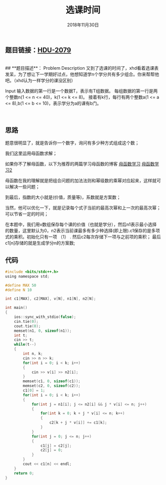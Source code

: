 ﻿---
title:  选课时间
date: 2018年11月30日
tags: 
    - 母函数
    - 数论
categories: 母函数
---
## **题目链接**：[HDU-2079][1]
</br>
## **题目描述**：
Problem Description
又到了选课的时间了，xhd看着选课表发呆，为了想让下一学期好过点，他想知道学n个学分共有多少组合。你来帮帮他吧。（xhd认为一样学分的课没区别）
 

Input
输入数据的第一行是一个数据T，表示有T组数据。
每组数据的第一行是两个整数n(1 <= n <= 40)，k(1 <= k <= 8)。
接着有k行，每行有两个整数a(1 <= a <= 8),b(1 <= b <= 10)，表示学分为a的课有b门。
 
<escape><!-- more --></escape>

</br>

## **思路**
题意很明显了，就是告诉你一个数字，询问有多少种方式组成这个数；

我们这里运用母函数求解；

如果你不了解母函数，以下为推荐的两篇学习母函数的博客
[母函数学习][2]
[母函数学习2][3]

母函数在我的理解就是把组合问题的加法法则和幂级数的乘幂对应起来，这样就可以解决一些问题；

到最后，指数的大小就是(价值，质量等)，系数就是方案数；

当然，他可以优化一下，就是记录每个式子当前的最高次幂和上一次的最高次幂；
可以节省一定的时间；

在本题中，我们用v数组保存每个课的价值（也就是学分），然后n1表示最小选择的数量，这里默认为0，n2表示当前课最多有多少种选择(即上限).c1保存的是多项式的乘积。初始化只有一项 （1） . 然后c2每次存储下一项与之前项的乘积；
最后c1[n]存储的就是生成学分n的方案数;

##  **代码** 
``` c
#include <bits/stdc++.h>
using namespace std;

#define MAX 50
#define N 10

int c1[MAX], c2[MAX], v[N], n1[N], n2[N];

int main()
{
    ios::sync_with_stdio(false);
    cin.tie(0);
    cout.tie(0);
    memset(n1, 0, sizeof(n1));
    int t;
    cin >> t;
    while(t--)
    {
        int n, k;
        cin >> n >> k;
        for(int i = 0; i < k; i++)
        {
            cin >> v[i] >> n2[i];
        }
        memset(c1, 0, sizeof(c1));
        memset(c2, 0, sizeof(c2));
        c1[0] = 1;
        for(int i = 0; i < k; i++)
        {
            for(int j = n1[i]; j <= n2[i] && j * v[i] <= n; j++)
            {
                for(int k = 0; k + j * v[i] <= n; k++)
                {
                    c2[k + j * v[i]] += c1[k];
                }
            }
            for(int j = 0; j <= n; j++)
            {
                c1[j] = c2[j];
                c2[j] = 0;
            }
        }
        cout << c1[n] << endl;
    }
    return 0;
}
```


  [1]: http://acm.hdu.edu.cn/showproblem.php?pid=2079
  [2]: https://blog.csdn.net/howardemily/article/details/75041523
  [3]: https://blog.csdn.net/xiaofei_it/article/details/17042651